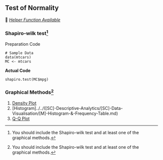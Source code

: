 ## Test of Normality
:white_heart: [_Helper Function Available_](../../[SC]-Descriptive-Analytics/[SC]-Probability-Distribution-and-Data-Modeling/[HF]-Outlier-Identification-and-Test-of-Normality.md)

### Shapiro-wilk test[^1]
Preparation Code
```
# Sample Data
data(mtcars)
MC <- mtcars
```
**Actual Code**
```
shapiro.test(MC$mpg)
```
### Graphical Methods[^1]
1. [Density Plot](../../[SC]-Descriptive-Analytics/[SC]-Data-Visualisation/[M]-Density-Plot.md)
2. [Histogram]../../([SC]-Descriptive-Analytics/[SC]-Data-Visualisation/[M]-Histogram-&-Frequency-Table.md)
3. [Q-Q Plot](../../[SC]-Descriptive-Analytics/[SC]-Data-Visualisation/[M]-Q-Q-Plot.md)
[^1]: You should include the Shapiro-wilk test and at least one of the graphical methods.
